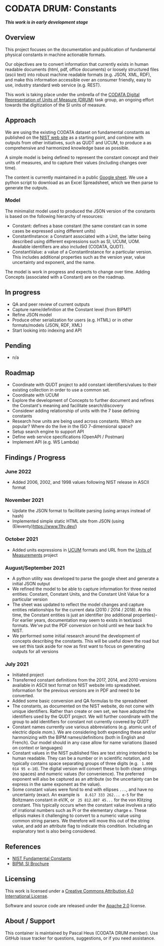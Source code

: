 # CODATA DRUM: Constants

***This work is in early development stage***

## Overview

This project focuses on the documentation and publication of fundamental physical constants in machine actionable formats. 

Our objectives are to convert information that currently exists in human readable documents (html, pdf, office documents) or loosely structured files (ascii text) into robust machine readable formats (e.g. JSON, XML, RDF), and make this information accessible over an consumer friendly, easy to use, industry standard web service (e.g. REST).

This work is taking place under the umbrella of the [CODATA Digital Representation of Units of Measure (DRUM)](https://codata.org/initiatives/task-groups/drum/) task group, an ongoing effort towards the digitization of the SI units of measure. 

## Approach

We are using the existing CODATA dataset on fundamental constants as published on the [NIST web site](https://physics.nist.gov/cuu/Constants/) as a starting point, and combine with outputs from other initiatives, such as QUDT and UCUM, to produce a as comprehensive and harmonized knowledge base as possible.

A simple model is being defined to represent the constant concept and their units of measures, and to capture their values (including changes over time).

The content is currently maintained in a public [Google sheet](https://docs.google.com/spreadsheets/d/1m5Hm3uRsgDVXIarp7-AQqt2mYSvdk0Bvzgx3bvdMT6s/edit#gid=122207678). We use a python script to download as an Excel Spreadsheet, which we then parse to generate the outputs.

### Model

The minimalist model used to produced the JSON version of the constants is based on the following hierarchy of resources:

- Constant: defines a base constant (the same constant can in some cases be expressed using different units)
- ConstantInstance: a Constant associated with a Unit, the latter being described using different expressions such as SI, UCUM, UOM. Available identifiers are also included (CODATA, QUDT).
- ConstantValue: a value of a ConstantInstance for a particular version. This includes additional properties such as the version year, value uncertainty and exponent, and the name.

The model is work in progress and expects to change over time. Adding Concepts (associated with a Constant) are on the roadmap.

## In progress
- QA and peer review of current outputs
- Capture name/definition at the Constant level (from BIPM?)
- Refine JSON model
- Produce other serialization for users (e.g. HTML) or in other formats/models (JSON, RDF, XML)
- Start looking into indexing and API

## Pending
- n/a

## Roadmap
- Coordinate with QUDT project to add constant identifiers/values to their existing collection in order to use a common set.  
- Coordinate with UCUM
- Explore the development of Concepts to further document and refines the Constant's meaning and facilitate search/discovery
- Considewr adding relationship of units with the 7 base defining constants
- Research how units are being used across constants. Which are popular? Where do the live in the ISO 7-dimensional space? 
- Setup search engine to support API
- Define web service specifications (OpenAPI / Postman)
- Implement API (e.g. WS Lambda)

## Findings / Progress

### June 2022
- Added 2006, 2002, and 1998 values following NIST release in ASCII format

### November 2021
- Update the JSON format to facilitate parsing (using arrays instead of hash)
- Implemented simple static HTML site from JSON (using (Eleventy)<https://www.11ty.dev/>)

### October 2021
- Added units expressions in [UCUM](https://ucum.org) formats and URL from the [Units of Measurements](https://github.com/units-of-measurement) project

### August/September 2021
- A python utility was developed to parse the google sheet and generate a initial JSON output
- We refined the model to be able to capture information for three nested entities: Constant, Constant Units, and the Constant Unit Value for a particular version
- The sheet was updated to reflect the model changes and capture entities relationships for the current data (2010 / 2014 / 2018). At this time, the Constant entities is just an identifier (no additional properties)- For earlier years, documentation may seem to exists in text/ascii formats. We've put the PDF conversion on hold until we hear back fro NIST.
- We performed some initial research around the development of concepts describing the constants. This will be useful down the road but we set this task aside for now as first want to focus on generating outputs for all versions

### July 2021
- Initiated project
- Transferred constant definitions from the 2017, 2014, and 2010 versions available in ASCII text format on NIST website into spreadsheet. Information for the previous versions are in PDF and need to be converted.
- Added some basic conversion and QA formulas to the spreadsheet
- The constants, as documented on the NIST website, do not come with unique identifiers. Rather than create or own set, we have adopted the identifiers used by the QUDT project. We will further coordinate with the group to add identifiers for constant not currently covered by QUDT
- Constant names currently use various abbreviations (e.g. atomic unit of electric dipole *mom.*). We are considering both expending these and/or harmonizing with the BIPM names/definitions (both in English and French). Our model should in any case allow for name variations (based on context or languages)
- Constant values in the NIST published files are text string intended to be human readable. They can be a number or in scientific notation, and typically contains space separating groups of three digits (e.g. ` 1.000 014 95 e-10`). The digital version will convert these to both clean strings (no spaces) and numeric values (for convenience). The preferred exponent will also be captured as an attribute (so the uncertainty can be express in the same exponent as the value).
- Some constant values were fond to end with ellipses `...`, and have no uncertainty (exact. An example is `  8.617 333 262... e-5` for the Boltzmann constant in eV/K, or ` 25 812.807 45...` for the von Klitzing constant. This typically occurs when the constant value involves a ratio of irrational numbers such as Pi or the  elementary charge `e`. These ellipsis makes it challenging to convert to a numeric value using common string parsers. We therefore will move this out of the string value, and add an attribute flag to indicate this condition. Including an explanatory text is also being considered.

## References
- [NIST Fundamental Constants](https://physics.nist.gov/cuu/Constants/)
- [BIPM: SI Brochure](https://www.bipm.org/en/publications/si-brochure)

## Licensing

This work is licensed under a [Creative Commons Attribution 4.0 International License](http://creativecommons.org/licenses/by/4.0/).

Software and source code are released under the [Apache 2.0](https://www.apache.org/licenses/LICENSE-2.0.txt) license.


## About / Support
This container is maintained by Pascal Heus (CODATA DRUM member). Use GitHub issue tracker for questions, suggestions, or if you need assistance.
